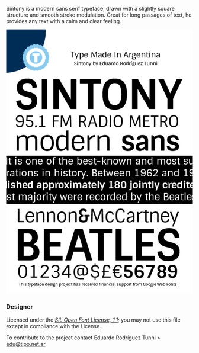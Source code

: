 Sintony is a modern sans serif typeface, drawn with a slightly square structure and smooth stroke modulation. Great for long passages of text, he provides any text with a calm and clear feeling.


![Sample of Sintony.](SINTONY-specimen.jpg "Sintony")

### Designer



Licensed under the [*SIL Open Font License, 1.1*](http://scripts.sil.org/OFL); you may not use this file except in compliance with the License.

To contribute to the project contact Eduardo Rodríguez Tunni > edu@tipo.net.ar
